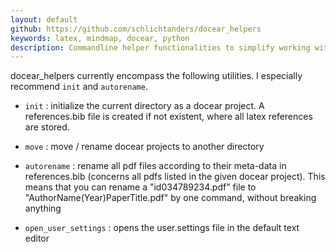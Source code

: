```yaml
---
layout: default
github: https://github.com/schlichtanders/docear_helpers
keywords: latex, mindmap, docear, python
description: Commandline helper functionalities to simplify working with Docear.
---
```


docear_helpers currently encompass the following utilities. I especially
recommend ``init`` and ``autorename``.

- ``init`` : initialize the current directory as a docear project. A references.bib
    file is created if not existent, where all latex references are stored.

- ``move`` : move / rename docear projects to another directory

- ``autorename`` : rename all pdf files according to their meta-data in
  references.bib (concerns all pdfs listed in the given docear project).
  This means that you can rename a "id034789234.pdf" file to
  "AuthorName(Year)PaperTitle.pdf" by one command, without breaking anything

- ``open_user_settings`` : opens the user.settings file in the default text editor
